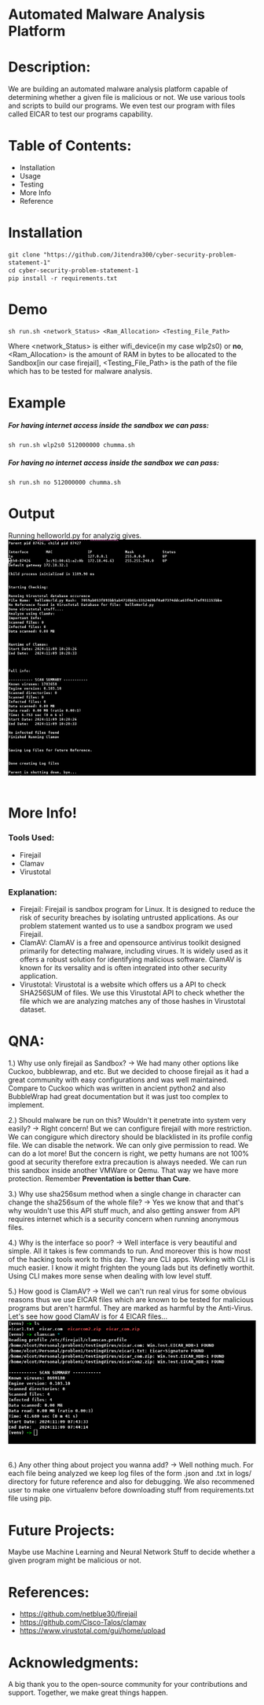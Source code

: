 # Automated Malware Analysis Platform

# Description:
We are building an automated malware analysis platform capable of determining whether a given file is malicious or not. We use various tools and scripts to build our programs. We even test our program with files called EICAR to test our programs capability.

# Table of Contents:
* Installation
* Usage
* Testing
* More Info
* Reference

# Installation
    git clone "https://github.com/Jitendra300/cyber-security-problem-statement-1"
    cd cyber-security-problem-statement-1
    pip install -r requirements.txt

# Demo
    sh run.sh <network_Status> <Ram_Allocation> <Testing_File_Path>
Where <network_Status> is either wifi_device(in my case wlp2s0) or __no__, <Ram_Allocation> is the amount of RAM in bytes to be allocated to the Sandbox[in our case firejail], <Testing_File_Path> is the path of the file which has to be tested for malware analysis.

# Example
##### For having internet access inside the sandbox we can pass:
    sh run.sh wlp2s0 512000000 chumma.sh
##### For having no internet access inside the sandbox we can pass:
    sh run.sh no 512000000 chumma.sh

# Output
Running helloworld.py for analyzig gives.<br>
![Output](/images/output.png)
<br><br>

# More Info!
### Tools Used:
* Firejail
* Clamav
* Virustotal

### Explanation:
* Firejail: Firejail is sandbox program for Linux. It is designed to reduce the risk of security breaches by isolating untrusted applications. As our problem statement wanted us to use a sandbox program we used Firejail. 
* ClamAV: ClamAV is a free and opensource antivirus toolkit designed primarily for detecting malware, including virues. It is widely used as it offers a robust solution for identifying malicious software. ClamAV is known for its versality and is often integrated into other security application.
* Virustotal: Virustotal is a website which offers us a API to check SHA256SUM of files. We use this Virustotal API to check whether the file which we are analyzing matches any of those hashes in Virustotal dataset.

# QNA:
1.) Why use only firejail as Sandbox?
-> We had many other options like Cuckoo, bubblewrap, and etc. But we decided to choose firejail as it had a great community with easy configurations and was well maintained. Compare to Cuckoo which was written in ancient python2 and also BubbleWrap had great documentation but it was just too complex to implement.

2.) Should malware be run on this? Wouldn't it penetrate into system very easily?
-> Right concern! But we can configure firejail with more restriction. We can congigure which directory should be blacklisted in its profile config file. We can disable the network. We can only give permission to read. We can do a lot more! But the concern is right, we petty humans are not 100% good at security therefore extra precaution is always needed. We can run this sandbox inside another VMWare or Qemu. That way we have more protection. Remember __Preventation is better than Cure__.

3.) Why use sha256sum method when a single change in character can change the sha256sum of the whole file?
-> Yes we know that and that's why wouldn't use this API stuff much, and also getting answer from API requires internet which is a security concern when running anonymous files.

4.) Why is the interface so poor?
-> Well interface is very beautiful and simple. All it takes is few commands to run. And moreover this is how most of the hacking tools work to this day. They are CLI apps. Working with CLI is much easier. I know it might frighten the young lads but its definetly worthit. Using CLI makes more sense when dealing with low level stuff.

5.) How good is ClamAV?
-> Well we can't run real virus for some obvious reasons thus we use EICAR files which are known to be tested for malicious programs but aren't harmful. They are marked as harmful by the Anti-Virus. Let's see how good ClamAV is for 4 EICAR files...<br>
![Testing Virus](/images/testingEICAR.png)
<br><br>

6.) Any other thing about project you wanna add?
-> Well nothing much. For each file being analyzed we keep log files of the form .json and .txt in logs/ directory for future reference and also for debugging. We also recommened user to make one virtualenv before downloading stuff from requirements.txt file using pip. 

# Future Projects:
Maybe use Machine Learning and Neural Network Stuff to decide whether a given program might be malicious or not.

# References:
* https://github.com/netblue30/firejail
* https://github.com/Cisco-Talos/clamav
* https://www.virustotal.com/gui/home/upload

# Acknowledgments:
A big thank you to the open-source community for your contributions and support. Together, we make great things happen.

